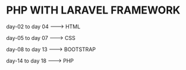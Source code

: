 # PHP WITH LARAVEL FRAMEWORK

<p>day-02 to day 04 ---> HTML</p>
<p>day-05 to day 07 ---> CSS</p>
<p>day-08 to day 13 ---> BOOTSTRAP</p>
<p>day-14 to day 18 ---> PHP</p>

